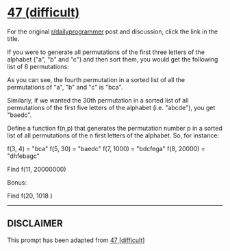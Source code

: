 # [47 (difficult)](https://www.reddit.com/r/dailyprogrammer/comments/t33vo/522012_challenge_47_difficult/)

For the original [r/dailyprogrammer](https://www.reddit.com/r/dailyprogrammer/) post and discussion, click the link in the title.

If you were to generate all permutations of the first three letters of the alphabet ("a", "b" and "c") and then sort them, you would get the following list of 6 permutations:

As you can see, the fourth permutation in a sorted list of all the permutations of "a", "b" and "c" is "bca".

Similarly, if we wanted the 30th permutation in a sorted list of all permutations of the first five letters of the alphabet (i.e. "abcde"), you get "baedc".

Define a function f(n,p) that generates the permutation number p in a sorted list of all permutations of the n first letters of the alphabet. So, for instance: 

f(3, 4) = "bca"
f(5, 30) = "baedc"
f(7, 1000) = "bdcfega"
f(8, 20000) = "dhfebagc"    

Find f(11, 20000000)

Bonus:

Find f(20, 1018 )


----
## **DISCLAIMER**
This prompt has been adapted from [47 [difficult]](https://www.reddit.com/r/dailyprogrammer/comments/t33vo/522012_challenge_47_difficult/
)
